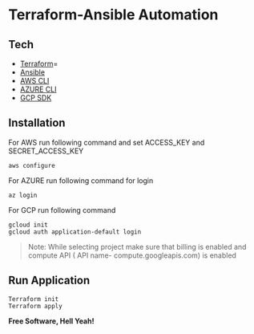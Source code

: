 # Terraform-Ansible Automation


## Tech
- [Terraform](https://www.terraform.io/downloads.html)=
- [Ansible](https://docs.ansible.com/ansible/latest/installation_guide/intro_installation.html)
- [AWS CLI](https://aws.amazon.com/cli/)
- [AZURE CLI](https://docs.microsoft.com/en-us/cli/azure/install-azure-cli)
- [GCP SDK](https://cloud.google.com/sdk/docs/install#linux)

## Installation
For AWS run following command and set ACCESS_KEY and  SECRET_ACCESS_KEY
```
aws configure
```

For AZURE run following command for login
 ```
az login
```

For GCP run following command 
```
gcloud init
gcloud auth application-default login
```

> Note: While selecting project make sure that billing is enabled and compute API ( API name- compute.googleapis.com) is enabled 

##  Run Application
```
Terraform init
Terraform apply
```



**Free Software, Hell Yeah!**

  